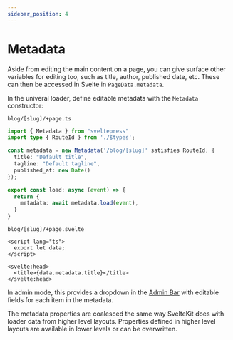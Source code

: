 ```yaml
---
sidebar_position: 4
---
```


# Metadata

Aside from editing the main content on a page, you can give surface other variables for editing too,
such as title, author, published date, etc. These can then be accessed in Svelte in `PageData.metadata`.

In the univeral loader, define editable metadata with the `Metadata` constructor:

`blog/[slug]/+page.ts`

```ts
import { Metadata } from "sveltepress"
import type { RouteId } from './$types';

const metadata = new Metadata('/blog/[slug]' satisfies RouteId, {
  title: "Default title",
  tagline: "Default tagline",
  published_at: new Date()
});

export const load: async (event) => {
  return {
    metadata: await metadata.load(event),
  }
}
```

`blog/[slug]/+page.svelte`

```svelte
<script lang="ts">
  export let data;
</script>

<svelte:head>
  <title>{data.metadata.title}</title>
</svelte:head>
```

In admin mode, this provides a dropdown in the [Admin Bar](/admin-dashboard#admin-bar) with editable fields for each item in the metadata.

The metadata properties are coalesced the same way SvelteKit does with loader data from higher level
layouts. Properties defined in higher level layouts are available in lower levels or can be overwritten.
